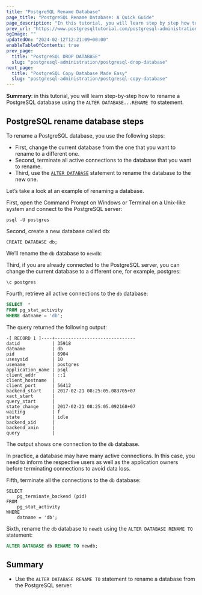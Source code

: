 ```yaml
---
title: "PostgreSQL Rename Database"
page_title: "PostgreSQL Rename Database: A Quick Guide"
page_description: "In this tutorial, you will learn step by step how to rename a PostgreSQL database by using the ALTER TABLE RENAME TO statement."
prev_url: "https://www.postgresqltutorial.com/postgresql-administration/postgresql-rename-database/"
ogImage: ""
updatedOn: "2024-02-12T12:21:09+00:00"
enableTableOfContents: true
prev_page: 
  title: "PostgreSQL DROP DATABASE"
  slug: "postgresql-administration/postgresql-drop-database"
next_page: 
  title: "PostgreSQL Copy Database Made Easy"
  slug: "postgresql-administration/postgresql-copy-database"
---
```





**Summary**: in this tutorial, you will learn step\-by\-step how to rename a PostgreSQL database using the `ALTER DATABASE...RENAME TO` statement.


## PostgreSQL rename database steps

To rename a PostgreSQL database, you use the following steps:

* First, change the current database from the one that you want to rename to a different one.
* Second, terminate all active connections to the database that you want to rename.
* Third, use the [`ALTER DATABASE`](postgresql-alter-database) statement to rename the database to the new one.

Let’s take a look at an example of renaming a database.

First, open the Command Prompt on Windows or Terminal on a Unix\-like system and connect to the PostgreSQL server:


```pgsqlsql
psql -U postgres
```
Second, create a new database called db:


```
CREATE DATABASE db;
```
We’ll rename the `db` database to `newdb`:

Third, if you are already connected to the PostgreSQL server, you can change the current database to a different one, for example, postgres:


```
\c postgres
```
Fourth, retrieve all active connections to the `db` database:


```sql
SELECT  *
FROM pg_stat_activity
WHERE datname = 'db';
```
The query returned the following output:


```shell
-[ RECORD 1 ]----+------------------------------
datid            | 35918
datname          | db
pid              | 6904
usesysid         | 10
usename          | postgres
application_name | psql
client_addr      | ::1
client_hostname  |
client_port      | 56412
backend_start    | 2017-02-21 08:25:05.083705+07
xact_start       |
query_start      |
state_change     | 2017-02-21 08:25:05.092168+07
waiting          | f
state            | idle
backend_xid      |
backend_xmin     |
query            |

```
The output shows one connection to the `db` database.

In practice, a database may have many active connections. In this case, you need to inform the respective users as well as the application owners before terminating connections to avoid data loss.

Fifth, terminate all the connections to the `db` database:


```
SELECT
    pg_terminate_backend (pid)
FROM
    pg_stat_activity
WHERE
    datname = 'db';
```
Sixth, rename the `db` database to `newdb` using the `ALTER DATABASE RENAME TO` statement:


```sql
ALTER DATABASE db RENAME TO newdb;
```

## Summary

* Use the `ALTER DATABASE RENAME TO` statement to rename a database from the PostgreSQL server.

